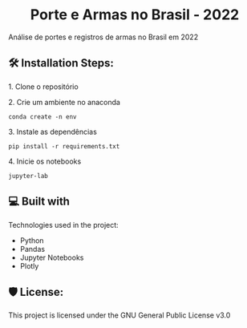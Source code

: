 <h1 align="center" id="title">Porte e Armas no Brasil - 2022</h1>

<p id="description">Análise de portes e registros de armas no Brasil em 2022</p>

<h2>🛠️ Installation Steps:</h2>

<p>1. Clone o repositório</p>

<p>2. Crie um ambiente no anaconda</p>

```
conda create -n env
```

<p>3. Instale as dependências</p>

```
pip install -r requirements.txt
```

<p>4. Inicie os notebooks</p>

```
jupyter-lab
```

  
  
<h2>💻 Built with</h2>

Technologies used in the project:

*   Python
*   Pandas
*   Jupyter Notebooks
*   Plotly

<h2>🛡️ License:</h2>

This project is licensed under the GNU General Public License v3.0